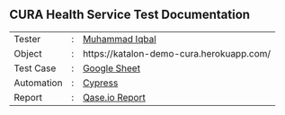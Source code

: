 ## CURA Health Service Test Documentation
<table>
<tr>
<td>Tester</td>
<td> : </td>
<td> <a href="https://github.com/Miqbal20">Muhammad Iqbal</a></td>
</tr>
<tr>
<td>Object</td>
<td> : </td>
<td> https://katalon-demo-cura.herokuapp.com/</td>
</tr>
<tr>
<td>Test Case</td>
<td> : </td>
<td> <a href="https://docs.google.com/spreadsheets/d/1XoxfOkrIRzw4ojofQEUuWudNQ8G7nhK1/edit?usp=sharing&ouid=106599073929300702476&rtpof=true&sd=true">Google Sheet</a></td>
</tr>
<tr>
<tr>
<td>Automation</td>
<td> : </td>
<td><a href="">Cypress</a></td>
</tr>
<td>Report</td>
<td> : </td>
<td><a href="">Qase.io Report</a></td>
</tr>
<table>
